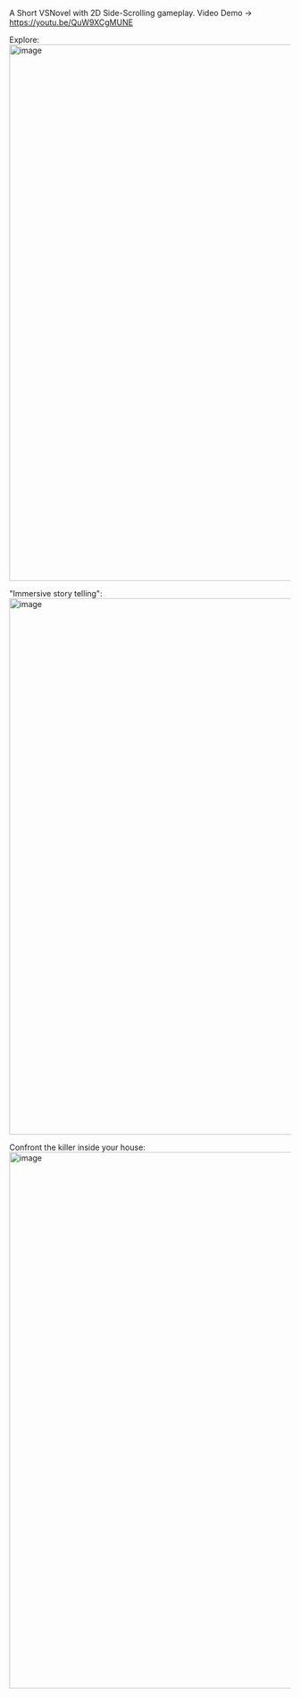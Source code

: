 A Short VSNovel with 2D Side-Scrolling gameplay.
Video Demo -> https://youtu.be/QuW9XCgMUNE

Explore:
<img width="960" alt="image" src="https://github.com/JustinHadinataCS/AlgoProFinalProject/assets/151802143/bd9c3ae8-f12a-474f-be3a-1efc22124172">

"Immersive story telling":
<img width="960" alt="image" src="https://github.com/JustinHadinataCS/AlgoProFinalProject/assets/151802143/4a4b017f-5965-4b0f-9089-3a3bb6e1fadc">


Confront the killer inside your house:
<img width="960" alt="image" src="https://github.com/JustinHadinataCS/AlgoProFinalProject/assets/151802143/bea979c5-da30-4d8f-bd1e-bc8a13bac8c5">

